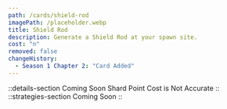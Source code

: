 ```yaml
---
path: /cards/shield-rod
imagePath: /placeholder.webp
title: Shield Rod
description: Generate a Shield Rod at your spawn site.
cost: "n"
removed: false
changeHistory:
  - Season 1 Chapter 2: "Card Added"
---
```

::details-section
Coming Soon
Shard Point Cost is Not Accurate
::
::strategies-section
Coming Soon
::